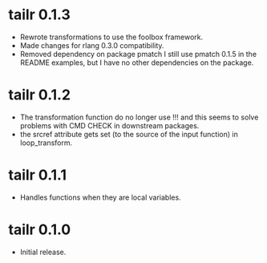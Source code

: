 # tailr 0.1.3

* Rewrote transformations to use the foolbox framework.
* Made changes for rlang 0.3.0 compatibility.
* Removed dependency on package pmatch
  I still use pmatch 0.1.5 in the README examples, but I have no
  other dependencies on the package.

# tailr 0.1.2

* The transformation function do no longer use !!! and this seems
  to solve problems with CMD CHECK in downstream packages.
* the srcref attribute gets set (to the source of the input function) in
  loop_transform.

# tailr 0.1.1

* Handles functions when they are local variables.

# tailr 0.1.0

* Initial release.
